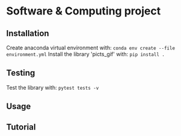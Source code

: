 # Software & Computing project

## Installation
Create anaconda virtual environment with:
`conda env create --file environment.yml`
Install the library 'picts_gif' with:
`pip install .`
## Testing
Test the library with:
`pytest tests -v`
## Usage

## Tutorial

